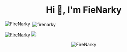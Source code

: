 <h1 align="center">Hi 👋, I'm FieNarky </h1>







<!---
FireNarky/FireNarky is a ✨ special ✨ repository because its `README.md` (this file) appears on my GitHub profile.
--->

<p>&nbsp;<img align="left" src="https://github-readme-stats.vercel.app/api?username=FireNarky&show_icons=true&locale=en" alt="FireNarky" /><img align="center" src="https://github-readme-streak-stats.herokuapp.com/?user=FireNarky&" alt="firenarky" /></p>

<p align="left">
    <a href="https://github.com/ryo-ma/github-profile-trophy" style="display: inline-block;">
        <img src="https://github-profile-trophy.vercel.app/?username=FireNarky" alt="FireNarky" />
    </a>
    <img src="https://visitor-badge.glitch.me/badge?page_id=FireNarky&left_color=green&right_color=red" style="display: inline-block;"/>
</p>

<p align="center"><img align="center" src="https://github-readme-stats.vercel.app/api/top-langs?username=FireNarky&show_icons=true&locale=en&layout=compact" alt="FireNarky" /></p>



<!---
![FireNarky's GitHub Repository Contribution stats](https://github-contributor-stats.vercel.app/api?username=FireNarky)
<!---
